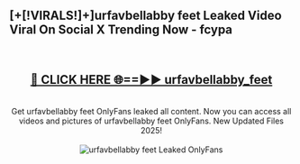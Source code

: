 <h2>[+[!VIRALS!]+]urfavbellabby feet Leaked Video Viral On Social X Trending Now - fcypa</h2>
<br>
<div align="center">
<h2><a href="https://libra.edu.pl?urfavbellabby_feet" rel="nofollow">🔴 CLICK HERE 🌐==►► urfavbellabby_feet</a></h2>
<br>
Get urfavbellabby feet OnlyFans leaked all content. Now you can access all videos and pictures of urfavbellabby feet OnlyFans. New Updated Files 2025!
<br>
<br>
<a href="https://libra.edu.pl?urfavbellabby_feet" rel="nofollow" data-target="animated-image.originalLink"><img src="https://i.ibb.co.com/WyWwxjT/player-gif2.gif" alt="urfavbellabby feet Leaked OnlyFans" style="max-width: 100%; display: inline-block;" data-target="animated-image.originalImage"></a>
</div>
<br>